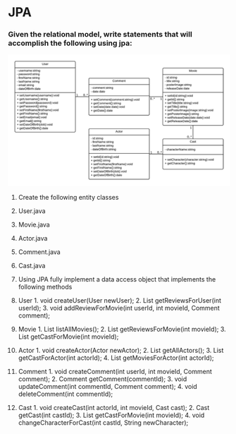 JPA
==========

### Given the relational model, write statements that will accomplish the following using jpa:

![](schema.png?raw=true)

1. Create the following entity classes
  1. User.java
  2. Movie.java
  3. Actor.java
  4. Comment.java
  5. Cast.java

2. Using JPA fully implement a data access object that implements the following methods
  1. User
    1. void createUser(User newUser);
    2. List<Review> getReviewsForUser(int userId);
    3. void addReviewForMovie(int userId, int movieId, Comment comment);

  2. Movie
    1. List<Movie> listAllMovies();
    2. List<Review> getReviewsForMovie(int movieId);
    3. List<Cast> getCastForMovie(int movieId);

  3. Actor
    1. void createActor(Actor newActor);
    2. List<Actor> getAllActors();
    3. List<Cast> getCastForActor(int actorId);
    4. List<Movie> getMoviesForActor(int actorId);

  4. Comment
    1. void createComment(int userId, int movieId, Comment comment);
    2. Comment getComment(commentId);
    3. void updateComment(int commentId, Comment comment);
    4. void deleteComment(int commentId);

  5. Cast
    1. void createCast(int actorId, int movieId, Cast cast);
    2. Cast getCast(int castId);
    3. List<Cast> getCastForMovie(int movieId);
    4. void changeCharacterForCast(int castId, String newCharacter);
